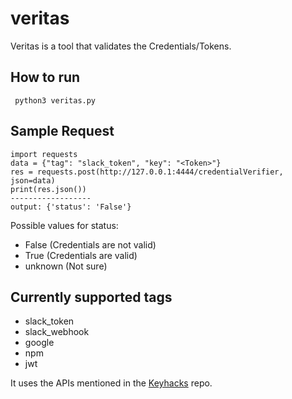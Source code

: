 # veritas
Veritas is a tool that validates the Credentials/Tokens.

## How to run
``` python3 veritas.py```

## Sample Request
```
import requests
data = {"tag": "slack_token", "key": "<Token>"}
res = requests.post(http://127.0.0.1:4444/credentialVerifier, json=data)
print(res.json())
------------------
output: {'status': 'False'}
```
Possible values for status:
- False (Credentials are not valid)
- True (Credentials are valid)
- unknown (Not sure)
## Currently supported tags
- slack_token
- slack_webhook
- google
- npm
- jwt



It uses the APIs mentioned in the [Keyhacks](https://github.com/streaak/keyhacks) repo. 

